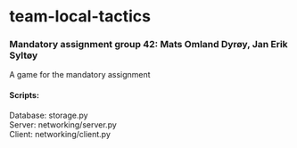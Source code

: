 # team-local-tactics
### Mandatory assignment group 42: Mats Omland Dyrøy, Jan Erik Syltøy

A game for the mandatory assignment

#### Scripts:
Database: storage.py \
Server: networking/server.py \
Client: networking/client.py
